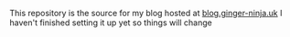 This repository is the source for my blog hosted at [blog.ginger-ninja.uk](https://blog.ginger-ninja.uk)
I haven't finished setting it up yet so things will change
